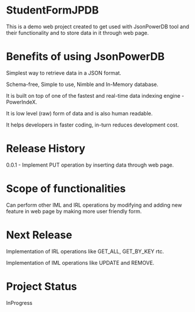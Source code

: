 # StudentFormJPDB

This is a demo web project created to get used with JsonPowerDB tool and their functionality and to store data in it through web page.

# Benefits of using JsonPowerDB

Simplest way to retrieve data in a JSON format.

Schema-free, Simple to use, Nimble and In-Memory database.

It is built on top of one of the fastest and real-time data indexing engine - PowerIndeX.

It is low level (raw) form of data and is also human readable.

It helps developers in faster coding, in-turn reduces development cost.

# Release History

0.0.1 - Implement PUT operation by inserting data through web page.

# Scope of functionalities

Can perform other IML and IRL operations by modifying and adding new feature in web page by making more user friendly form.

# Next Release

Implementation of IRL operations like GET_ALL, GET_BY_KEY rtc.

Implementation of IML operations like UPDATE and REMOVE.

# Project Status

InProgress
